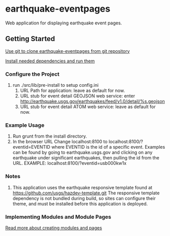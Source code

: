 earthquake-eventpages
==============

Web application for displaying earthquake event pages.

Getting Started
---------------

[Use git to clone earthquake-eventpages from git repository](readme_git_install.md)

[Install needed dependencies and run them](readme_dependency_install.md)


### Configure the Project ###
1. run ./src/lib/pre-install to setup config.ini
   1. URL Path for application: leave as default for now.
   1. URL stub for event detail GEOJSON web service:
      enter http://earthquake.usgs.gov/earthquakes/feed/v1.0/detail/%s.geojson
   1. URL stub for event detail ATOM web service: leave as default for now.

### Example Usage ###
1. Run grunt from the install directory.
1. In the browser URL
   Change localhost:8100 to localhost:8100/?eventid=EVENTID
   where EVENTID is the id of a specific event. Examples can be found by
   going to earthquake.usgs.gov and clicking on any earthquake under significant
   earthquakes, then pulling the id from the URL.
   EXAMPLE: localhost:8100/?eventid=usb000kw1x

### Notes ###
1. This application uses the earthquake responsive template found at
   https://github.com/usgs/hazdev-template.git
   The responsive template dependency is not bundled during build, so sites
   can configure their theme, and must be installed before this application
   is deployed.

### Implementing Modules and Module Pages

[Read more about creating modules and pages](MODULE.md)

